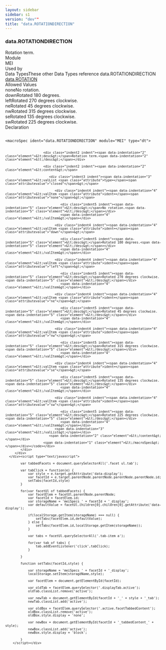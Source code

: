 ```yaml
---
layout: sidebar
sidebar: s1
version: "dev""
title: "data.ROTATIONDIRECTION"
---
```

<div class="specPage">
   <div class="datatypeSpec">
      <h3 id="data.ROTATIONDIRECTION">data.ROTATIONDIRECTION</h3>
      <div class="specs">
         <div class="desc">Rotation term.</div>
         <div class="facet module">
            <div class="label">Module</div>
            <div class="statement text">MEI</div>
         </div>
         <div class="facet usedBy" id="usedBy">
            <div class="label">Used by</div>
            <div class="statement list">
               <div class="classBox dtBox" title="Data Types">
                  <div class="classHeading"><label class="classLabel">Data Types</label><span class="classDesc">These other Data Types reference data.ROTATIONDIRECTION</span></div>
                  <div class="classContent"><span class="ident datatype" data-ident="data.ROTATION" data-module="MEI" title="Rotation."><a class="classLink" href="{{ site.baseurl }}/{{ page.version }}/data-types/data.rotation.html">data.ROTATION</a></span></div>
               </div>
            </div>
         </div>
         <div class="facet allowedValues" id="allowedValues">
            <div class="label">Allowed Values</div>
            <div class="statement list">
               <div class="dataValueBox" id="none"><span class="dataValue ident">none</span><span class="dataValue desc">No rotation.</span></div>
               <div class="dataValueBox" id="down"><span class="dataValue ident">down</span><span class="dataValue desc">Rotated 180 degrees.</span></div>
               <div class="dataValueBox" id="left"><span class="dataValue ident">left</span><span class="dataValue desc">Rotated 270 degrees clockwise.</span></div>
               <div class="dataValueBox" id="ne"><span class="dataValue ident">ne</span><span class="dataValue desc">Rotated 45 degrees clockwise.</span></div>
               <div class="dataValueBox" id="nw"><span class="dataValue ident">nw</span><span class="dataValue desc">Rotated 315 degrees clockwise.</span></div>
               <div class="dataValueBox" id="se"><span class="dataValue ident">se</span><span class="dataValue desc">Rotated 135 degrees clockwise.</span></div>
               <div class="dataValueBox" id="sw"><span class="dataValue ident">sw</span><span class="dataValue desc">Rotated 225 degrees clockwise.</span></div>
            </div>
         </div>
         <div class="facet declaration">
            <div class="label">Declaration</div>
            <div class="statement declaration">
               <div class="code" xml:space="preserve" data-lang="ODD"><code>
                     <div class="indent1 indent"><span data-indentation="1" class="element">&lt;macroSpec <span class="attribute">ident=</span><span class="attributevalue">"data.ROTATIONDIRECTION"</span> <span class="attribute">module=</span><span class="attributevalue">"MEI"</span> <span class="attribute">type=</span><span class="attributevalue">"dt"</span>&gt;</span>
                        
                        <div class="indent2 indent"><span data-indentation="2" class="element">&lt;desc&gt;</span>Rotation term.<span data-indentation="2" class="element">&lt;/desc&gt;</span></div>
                        
                        <div class="indent2 indent"><span data-indentation="2" class="element">&lt;content&gt;</span>
                           
                           <div class="indent3 indent"><span data-indentation="3" class="element">&lt;valList <span class="attribute">type=</span><span class="attributevalue">"closed"</span>&gt;</span>
                              
                              <div class="indent4 indent"><span data-indentation="4" class="element">&lt;valItem <span class="attribute">ident=</span><span class="attributevalue">"none"</span>&gt;</span>
                                 
                                 <div class="indent5 indent"><span data-indentation="5" class="element">&lt;desc&gt;</span>No rotation.<span data-indentation="5" class="element">&lt;/desc&gt;</span></div>
                                 <span data-indentation="4" class="element">&lt;/valItem&gt;</span></div>
                              
                              <div class="indent4 indent"><span data-indentation="4" class="element">&lt;valItem <span class="attribute">ident=</span><span class="attributevalue">"down"</span>&gt;</span>
                                 
                                 <div class="indent5 indent"><span data-indentation="5" class="element">&lt;desc&gt;</span>Rotated 180 degrees.<span data-indentation="5" class="element">&lt;/desc&gt;</span></div>
                                 <span data-indentation="4" class="element">&lt;/valItem&gt;</span></div>
                              
                              <div class="indent4 indent"><span data-indentation="4" class="element">&lt;valItem <span class="attribute">ident=</span><span class="attributevalue">"left"</span>&gt;</span>
                                 
                                 <div class="indent5 indent"><span data-indentation="5" class="element">&lt;desc&gt;</span>Rotated 270 degrees clockwise.<span data-indentation="5" class="element">&lt;/desc&gt;</span></div>
                                 <span data-indentation="4" class="element">&lt;/valItem&gt;</span></div>
                              
                              <div class="indent4 indent"><span data-indentation="4" class="element">&lt;valItem <span class="attribute">ident=</span><span class="attributevalue">"ne"</span>&gt;</span>
                                 
                                 <div class="indent5 indent"><span data-indentation="5" class="element">&lt;desc&gt;</span>Rotated 45 degrees clockwise.<span data-indentation="5" class="element">&lt;/desc&gt;</span></div>
                                 <span data-indentation="4" class="element">&lt;/valItem&gt;</span></div>
                              
                              <div class="indent4 indent"><span data-indentation="4" class="element">&lt;valItem <span class="attribute">ident=</span><span class="attributevalue">"nw"</span>&gt;</span>
                                 
                                 <div class="indent5 indent"><span data-indentation="5" class="element">&lt;desc&gt;</span>Rotated 315 degrees clockwise.<span data-indentation="5" class="element">&lt;/desc&gt;</span></div>
                                 <span data-indentation="4" class="element">&lt;/valItem&gt;</span></div>
                              
                              <div class="indent4 indent"><span data-indentation="4" class="element">&lt;valItem <span class="attribute">ident=</span><span class="attributevalue">"se"</span>&gt;</span>
                                 
                                 <div class="indent5 indent"><span data-indentation="5" class="element">&lt;desc&gt;</span>Rotated 135 degrees clockwise.<span data-indentation="5" class="element">&lt;/desc&gt;</span></div>
                                 <span data-indentation="4" class="element">&lt;/valItem&gt;</span></div>
                              
                              <div class="indent4 indent"><span data-indentation="4" class="element">&lt;valItem <span class="attribute">ident=</span><span class="attributevalue">"sw"</span>&gt;</span>
                                 
                                 <div class="indent5 indent"><span data-indentation="5" class="element">&lt;desc&gt;</span>Rotated 225 degrees clockwise.<span data-indentation="5" class="element">&lt;/desc&gt;</span></div>
                                 <span data-indentation="4" class="element">&lt;/valItem&gt;</span></div>
                              <span data-indentation="3" class="element">&lt;/valList&gt;</span></div>
                           <span data-indentation="2" class="element">&lt;/content&gt;</span></div>
                        <span data-indentation="1" class="element">&lt;/macroSpec&gt;</span></div></code></div>
            </div>
         </div>
      </div><script type="text/javascript">
            
            var tabbedFacets = document.querySelectorAll('.facet ul.tab');
            
            var tabClick = function(e) {
                var style = e.target.getAttribute('data-display');
                var facetId = e.target.parentNode.parentNode.parentNode.parentNode.id;
                setTabs(facetId,style)
            }
            
            for(var facetUl of tabbedFacets) {
                var facetElem = facetUl.parentNode.parentNode;
                var facetId = facetElem.id;
                var storageName = 'meiSpecs_' + facetId + '_display';
                var defaultValue = facetUl.children[0].children[0].getAttribute('data-display');
                
                if(localStorage.getItem(storageName) === null) {
                    setTabs(facetElem.id,defaultValue);
                } else {
                    setTabs(facetElem.id,localStorage.getItem(storageName));
                }
                
                var tabs = facetUl.querySelectorAll('.tab-item a');
                
                for(var tab of tabs) {
                    tab.addEventListener('click',tabClick);
                }
                
            }
            
            function setTabs(facetId,style) {
                
                var storageName = 'meiSpecs_' + facetId + '_display';
                localStorage.setItem(storageName,style);
                
                var facetElem = document.getElementById(facetId);
                
                var oldTab = facetElem.querySelector('.displayTab.active');
                oldTab.classList.remove('active');
                
                var newTab = document.getElementById(facetId + '_' + style + '_tab');
                newTab.classList.add('active');
                
                var oldBox = facetElem.querySelector('.active.facetTabbedContent');
                oldBox.classList.remove('active');
                oldBox.style.display = 'none';
                
                var newBox = document.getElementById(facetId + '_tabbedContent_' + style);
                newBox.classList.add('active');
                newBox.style.display = 'block';
                
            }
        </script></div>
</div>